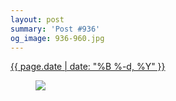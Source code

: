 ```yaml
---
layout: post
summary: 'Post #936'
og_image: 936-960.jpg
---
```


<p>
 <time>
  <a href="/936">
   {{ page.date | date: "%B %-d, %Y" }}
  </a>
 </time>
 <a href="/936">
  <figure data-taken="10/7/2019">
   <img sizes="(min-width: 700px) 50vw, calc(100vw - 2rem)" src="{{ site.assets_url }}/936-480.jpg" srcset="{{ site.assets_url }}/936-240.jpg 240w, {{ site.assets_url }}/936-480.jpg 480w, {{ site.assets_url }}/936-720.jpg 720w, {{ site.assets_url }}/936-960.jpg 960w"/>
  </figure>
 </a>
</p>

